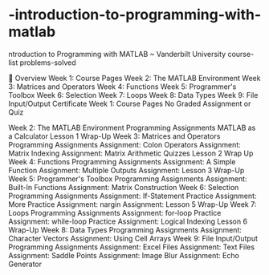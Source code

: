 # -introduction-to-programming-with-matlab

ntroduction to Programming with MATLAB ~ Vanderbilt University
course-list problems-solved

📖 Overview
Week 1: Course Pages
Week 2: The MATLAB Environment
Week 3: Matrices and Operators
Week 4: Functions
Week 5: Programmer's Toolbox
Week 6: Selection
Week 7: Loops
Week 8: Data Types
Week 9: File Input/Output
Certificate
Week 1: Course Pages
No Graded Assignment or Quiz

Week 2: The MATLAB Environment
Programming Assignments
MATLAB as a Calculator
Lesson 1 Wrap-Up
Week 3: Matrices and Operators
Programming Assignments
Assignment: Colon Operators
Assignment: Matrix Indexing
Assignment: Matrix Arithmetic
Quizzes
Lesson 2 Wrap Up
Week 4: Functions
Programming Assignments
Assignment: A Simple Function
Assignment: Multiple Outputs
Assignment: Lesson 3 Wrap-Up
Week 5: Programmer's Toolbox
Programming Assignments
Assignment: Built-In Functions
Assignment: Matrix Construction
Week 6: Selection
Programming Assignments
Assignment: If-Statement Practice
Assignment: More Practice
Assignment: nargin
Assignment: Lesson 5 Wrap-Up
Week 7: Loops
Programming Assignments
Assignment: for-loop Practice
Assignment: while-loop Practice
Assignment: Logical Indexing
Lesson 6 Wrap-Up
Week 8: Data Types
Programming Assignments
Assignment: Character Vectors
Assignment: Using Cell Arrays
Week 9: File Input/Output
Programming Assignments
Assignment: Excel Files
Assignment: Text Files
Assignment: Saddle Points
Assignment: Image Blur
Assignment: Echo Generator
